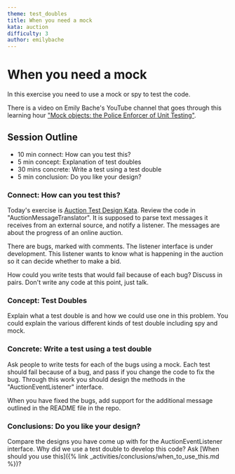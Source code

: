 ```yaml
---
theme: test_doubles
title: When you need a mock
kata: auction
difficulty: 3
author: emilybache
---
```


# When you need a mock

In this exercise you need to use a mock or spy to test the code.

There is a video on Emily Bache's YouTube channel that goes through this learning hour ["Mock objects: the Police Enforcer of Unit Testing"](https://youtu.be/4bCuxMhtf_E).

## Session Outline

* 10 min connect: How can you test this?
* 5 min concept: Explanation of test doubles
* 30 mins concrete: Write a test using a test double
* 5 min conclusion: Do you like your design?

### Connect: How can you test this?

Today's exercise is [Auction Test Design Kata](https://github.com/emilybache/Auction-TestDesign-Kata). Review the code in
"AuctionMessageTranslator". It is supposed to parse text messages it receives from an external source, and notify a listener. The messages are about the progress of an online auction.

There are bugs, marked with comments. The listener interface is under development. This listener wants to know what is happening in the auction so it can decide whether to make a bid.

How could you write tests that would fail because of each bug? Discuss in pairs. Don't write any code at this point, just talk.

### Concept: Test Doubles

Explain what a test double is and how we could use one in this problem. You could explain the various different kinds of test double including spy and mock.

### Concrete: Write a test using a test double

Ask people to write tests for each of the bugs using a mock. Each test should fail because of a bug, and pass if you change the code to fix the bug. Through this work you should design the methods in the "AuctionEventListener" interface. 

When you have fixed the bugs, add support for the additional message outlined in the README file in the repo.

### Conclusions: Do you like your design?

Compare the designs you have come up with for the AuctionEventListener interface. Why did we use a test double to develop this code? Ask [When should you use this]({% link _activities/conclusions/when_to_use_this.md %})?
